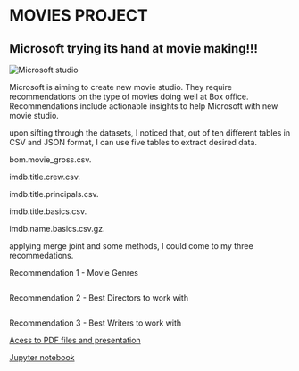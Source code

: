 # MOVIES PROJECT

## Microsoft trying its hand at movie making!!!


![Microsoft studio](https://www.sevenevents.co.uk/wp-content/uploads/2018/01/iPad-Movie-Making-Header-Image.jpg)

Microsoft is aiming to create new movie studio. They require recommendations on the type of movies doing well at Box office. Recommendations include actionable insights to help Microsoft with new movie studio. 

upon sifting through the datasets, I noticed that, out of ten different tables in CSV and JSON format, I can use five tables to extract desired data. 

bom.movie_gross.csv.

imdb.title.crew.csv.

imdb.title.principals.csv.

imdb.title.basics.csv.

imdb.name.basics.csv.gz.


applying merge joint and some methods, I could come to my three recommedations. 


  Recommendation 1 - Movie Genres  

![]()

  Recommendation 2 - Best Directors to work with  

![]()

  Recommendation 3 - Best Writers to work with  

[Acess to PDF files and presentation](https://github.com/Shrwad/dsc-project-template/tree/master/Submit)

[Jupyter notebook](Untitled1.ipynb)
